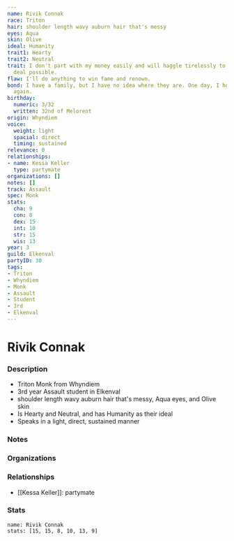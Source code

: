 ```yaml
---
name: Rivik Connak
race: Triton
hair: shoulder length wavy auburn hair that's messy
eyes: Aqua
skin: Olive
ideal: Humanity
trait1: Hearty
trait2: Neutral
trait: I don't part with my money easily and will haggle tirelessly to get the best
  deal possible.
flaw: I'll do anything to win fame and renown.
bond: I have a family, but I have no idea where they are. One day, I hope to see them
  again.
birthday:
  numeric: 3/32
  written: 32nd of Melorent
origin: Whyndiem
voice:
  weight: light
  spacial: direct
  timing: sustained
relevance: 0
relationships:
- name: Kessa Keller
  type: partymate
organizations: []
notes: []
track: Assault
spec: Monk
stats:
  cha: 9
  con: 8
  dex: 15
  int: 10
  str: 15
  wis: 13
year: 3
guild: Elkenval
partyID: 30
tags:
- Triton
- Whyndiem
- Monk
- Assault
- Student
- 3rd
- Elkenval
---
```

# Rivik Connak
### Description
- Triton Monk from Whyndiem
- 3rd year Assault student in Elkenval
- shoulder length wavy auburn hair that's messy, Aqua eyes, and Olive skin
- Is Hearty and Neutral, and has Humanity as their ideal
- Speaks in a light, direct, sustained manner

### Notes

### Organizations

### Relationships
- [[Kessa Keller]]: partymate

### Stats
```statblock
name: Rivik Connak
stats: [15, 15, 8, 10, 13, 9]
```